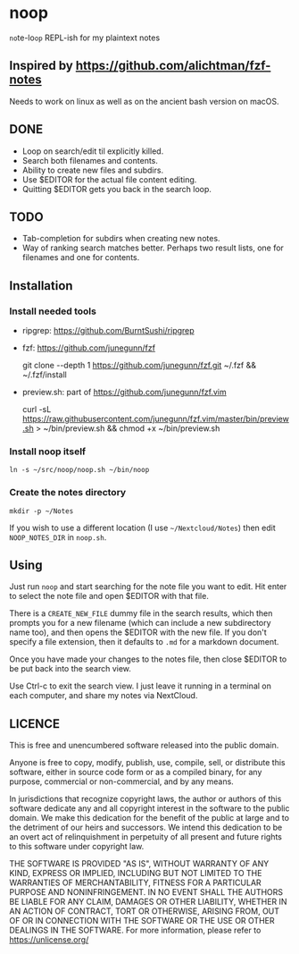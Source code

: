 # noop

`no`te-lo`op` REPL-ish for my plaintext notes

## Inspired by https://github.com/alichtman/fzf-notes

Needs to work on linux as well as on the ancient bash version on macOS.

## DONE
* Loop on search/edit til explicitly killed.
* Search both filenames and contents.
* Ability to create new files and subdirs.
* Use $EDITOR for the actual file content editing.
* Quitting $EDITOR gets you back in the search loop.

## TODO
* Tab-completion for subdirs when creating new notes.
* Way of ranking search matches better. Perhaps two result lists, one for
  filenames and one for contents.

## Installation

### Install needed tools

* ripgrep: https://github.com/BurntSushi/ripgrep

* fzf: https://github.com/junegunn/fzf

    git clone --depth 1 https://github.com/junegunn/fzf.git ~/.fzf && ~/.fzf/install

* preview.sh: part of https://github.com/junegunn/fzf.vim

    curl -sL https://raw.githubusercontent.com/junegunn/fzf.vim/master/bin/preview.sh > ~/bin/preview.sh && chmod +x ~/bin/preview.sh

### Install noop itself

    ln -s ~/src/noop/noop.sh ~/bin/noop

### Create the notes directory

    mkdir -p ~/Notes

If you wish to use a different location (I use `~/Nextcloud/Notes`) then edit
`NOOP_NOTES_DIR` in `noop.sh`.

## Using

Just run `noop` and start searching for the note file you want to edit. Hit
enter to select the note file and open $EDITOR with that file.

There is a `CREATE_NEW_FILE` dummy file in the search results, which then
prompts you for a new filename (which can include a new subdirectory name too),
and then opens the $EDITOR with the new file. If you don't specify a file
extension, then it defaults to `.md` for a markdown document.

Once you have made your changes to the notes file, then close $EDITOR to be put
back into the search view.

Use Ctrl-c to exit the search view. I just leave it running in a terminal on
each computer, and share my notes via NextCloud.

## LICENCE

This is free and unencumbered software released into the public domain.

Anyone is free to copy, modify, publish, use, compile, sell, or distribute
this software, either in source code form or as a compiled binary, for any
purpose, commercial or non-commercial, and by any means.

In jurisdictions that recognize copyright laws, the author or authors of this
software dedicate any and all copyright interest in the software to the public
domain. We make this dedication for the benefit of the public at large and
to the detriment of our heirs and successors. We intend this dedication to
be an overt act of relinquishment in perpetuity of all present and future
rights to this software under copyright law.

THE SOFTWARE IS PROVIDED "AS IS", WITHOUT WARRANTY OF ANY KIND, EXPRESS OR
IMPLIED, INCLUDING BUT NOT LIMITED TO THE WARRANTIES OF MERCHANTABILITY, FITNESS
FOR A PARTICULAR PURPOSE AND NONINFRINGEMENT. IN NO EVENT SHALL THE AUTHORS
BE LIABLE FOR ANY CLAIM, DAMAGES OR OTHER LIABILITY, WHETHER IN AN ACTION
OF CONTRACT, TORT OR OTHERWISE, ARISING FROM, OUT OF OR IN CONNECTION WITH
THE SOFTWARE OR THE USE OR OTHER DEALINGS IN THE SOFTWARE. For more information,
please refer to <https://unlicense.org/>
